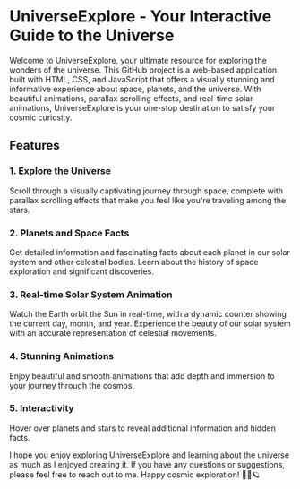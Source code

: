 # UniverseExplore - Your Interactive Guide to the Universe

Welcome to UniverseExplore, your ultimate resource for exploring the wonders of the universe. This GitHub project is a web-based application built with HTML, CSS, and JavaScript that offers a visually stunning and informative experience about space, planets, and the universe. With beautiful animations, parallax scrolling effects, and real-time solar animations, UniverseExplore is your one-stop destination to satisfy your cosmic curiosity.
## Features
### 1. Explore the Universe
Scroll through a visually captivating journey through space, complete with parallax scrolling effects that make you feel like you're traveling among the stars.
### 2. Planets and Space Facts
Get detailed information and fascinating facts about each planet in our solar system and other celestial bodies.
Learn about the history of space exploration and significant discoveries.
### 3. Real-time Solar System Animation
Watch the Earth orbit the Sun in real-time, with a dynamic counter showing the current day, month, and year.
Experience the beauty of our solar system with an accurate representation of celestial movements.
### 4. Stunning Animations
Enjoy beautiful and smooth animations that add depth and immersion to your journey through the cosmos.
### 5. Interactivity
Hover over planets and stars to reveal additional information and hidden facts.

I hope you enjoy exploring UniverseExplore and learning about the universe as much as I enjoyed creating it. If you have any questions or suggestions, please feel free to reach out to me. Happy cosmic exploration! 🚀🌌🪐
